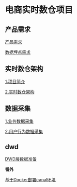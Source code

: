 # 电商实时数仓项目

## 产品需求

[产品需求](docs/产品需求.md)

[数据埋点需求](docs/数据埋点需求.md)

## 实时数仓架构

[1.项目简介](docs/项目简介.md)

[2.实时数仓架构](docs/实时数仓架构.md)

## 数据采集

[1.业务数据采集](docs/业务数据采集.md)

[2.用户行为数据采集]()

## dwd

[DWD层数据准备](docs/DWD层数据准备.md)

**番外**

[基于Docker部署canal环境](docs/基于docker部署canal环境.md)

